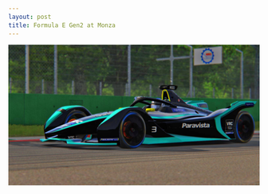 ```yaml
---
layout: post
title: Formula E Gen2 at Monza
---
```


![Formula E Gen2 at Monza](/images/Screenshot_vrc_2019_formula_lithium_monza_28-4-121-17-56-22.jpg)
